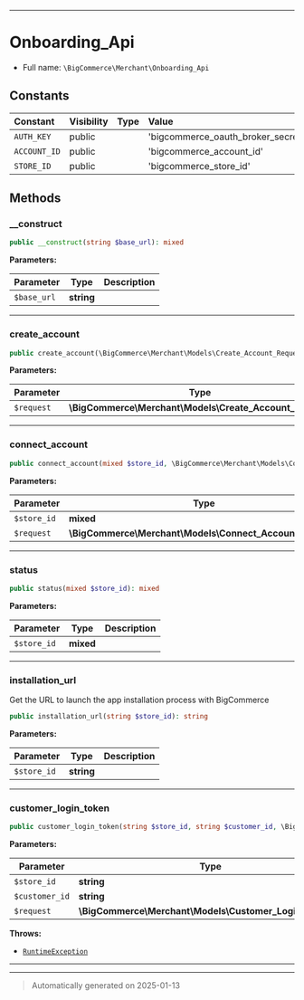 ***

# Onboarding_Api





* Full name: `\BigCommerce\Merchant\Onboarding_Api`


## Constants

| Constant | Visibility | Type | Value |
|:---------|:-----------|:-----|:------|
|`AUTH_KEY`|public| |&#039;bigcommerce_oauth_broker_secret&#039;|
|`ACCOUNT_ID`|public| |&#039;bigcommerce_account_id&#039;|
|`STORE_ID`|public| |&#039;bigcommerce_store_id&#039;|


## Methods


### __construct



```php
public __construct(string $base_url): mixed
```








**Parameters:**

| Parameter | Type | Description |
|-----------|------|-------------|
| `$base_url` | **string** |  |





***

### create_account



```php
public create_account(\BigCommerce\Merchant\Models\Create_Account_Request $request): mixed
```








**Parameters:**

| Parameter | Type | Description |
|-----------|------|-------------|
| `$request` | **\BigCommerce\Merchant\Models\Create_Account_Request** |  |





***

### connect_account



```php
public connect_account(mixed $store_id, \BigCommerce\Merchant\Models\Connect_Account_Request $request): mixed
```








**Parameters:**

| Parameter | Type | Description |
|-----------|------|-------------|
| `$store_id` | **mixed** |  |
| `$request` | **\BigCommerce\Merchant\Models\Connect_Account_Request** |  |





***

### status



```php
public status(mixed $store_id): mixed
```








**Parameters:**

| Parameter | Type | Description |
|-----------|------|-------------|
| `$store_id` | **mixed** |  |





***

### installation_url

Get the URL to launch the app installation process with BigCommerce

```php
public installation_url(string $store_id): string
```








**Parameters:**

| Parameter | Type | Description |
|-----------|------|-------------|
| `$store_id` | **string** |  |





***

### customer_login_token



```php
public customer_login_token(string $store_id, string $customer_id, \BigCommerce\Merchant\Models\Customer_Login_Request $request): string
```








**Parameters:**

| Parameter | Type | Description |
|-----------|------|-------------|
| `$store_id` | **string** |  |
| `$customer_id` | **string** |  |
| `$request` | **\BigCommerce\Merchant\Models\Customer_Login_Request** |  |




**Throws:**

- [`RuntimeException`](./classes/RuntimeException.md)



***


***
> Automatically generated on 2025-01-13
